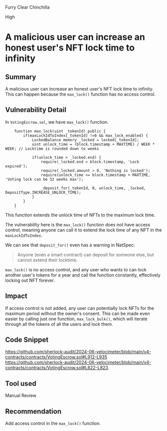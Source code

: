 Furry Clear Chinchilla

High

# A malicious user can increase an honest user's NFT lock time to infinity

## Summary

A malicious user can increase an honest user's NFT lock time to infinity. This can happen because the `max_lock()` function has no access control.

## Vulnerability Detail

In `VotingEscrow.sol`, we have `max_lock()` function. 

```solidity
    function max_lock(uint _tokenId) public { 
        if(maxLockIdToIndex[_tokenId] !=0 && max_lock_enabled) {
            LockedBalance memory _locked = locked[_tokenId];
            uint unlock_time = (block.timestamp + MAXTIME) / WEEK * WEEK; // Locktime is rounded down to weeks

            if(unlock_time > _locked.end) {
                require(_locked.end > block.timestamp, 'Lock expired');
                require(_locked.amount > 0, 'Nothing is locked');
                require(unlock_time <= block.timestamp + MAXTIME, 'Voting lock can be 52 weeks max');

                _deposit_for(_tokenId, 0, unlock_time, _locked, DepositType.INCREASE_UNLOCK_TIME);
            }
        }
    }
```
This function extends the unlock time of NFTs to the maximum lock time. 

The vulnerability here is the `max_lock()` function does not have access control, meaning anyone can call it to extend the lock time of any NFT in the `maxLockIdToIndex`. 

We can see that `deposit_for()`  even has a warning in NatSpec:

> Anyone (even a smart contract) can deposit for someone else, but cannot extend their locktime.

`max_lock()` is no access control, and any user who wants to can lock another user's tokens for a year and call the function constantly, effectively locking out NFT forever.
## Impact

If access control is not added, any user can potentially lock NFTs for the maximum period without the owner's consent. This can be made even easier by calling just one function, `max_lock_bulk()`, which will iterate through all the tokens of all the users and lock them.
## Code Snippet

https://github.com/sherlock-audit/2024-06-velocimeter/blob/main/v4-contracts/contracts/VotingEscrow.sol#L912-L935
https://github.com/sherlock-audit/2024-06-velocimeter/blob/main/v4-contracts/contracts/VotingEscrow.sol#L822-L823

## Tool used

Manual Review

## Recommendation

Add access control in the `max_lock()` function.